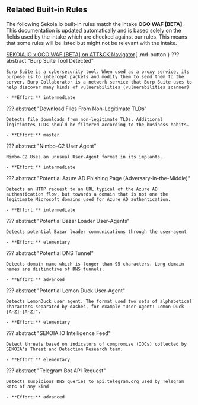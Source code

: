 ## Related Built-in Rules

The following Sekoia.io built-in rules match the intake **OGO WAF [BETA]**. This documentation is updated automatically and is based solely on the fields used by the intake which are checked against our rules. This means that some rules will be listed but might not be relevant with the intake.

[SEKOIA.IO x OGO WAF [BETA] on ATT&CK Navigator](https://mitre-attack.github.io/attack-navigator/#layerURL=https%3A%2F%2Fraw.githubusercontent.com%2FSEKOIA-IO%2Fdocumentation%2Fmain%2F_shared_content%2Foperations_center%2Fdetection%2Fgenerated%2Fattack_cf5c916e-fa26-11ed-a844-f7f4d7348199_do_not_edit_manually.json){ .md-button }
??? abstract "Burp Suite Tool Detected"
    
    Burp Suite is a cybersecurity tool. When used as a proxy service, its purpose is to intercept packets and modify them to send them to the server. Burp Collaborator is a network service that Burp Suite uses to help discover many kinds of vulnerabilities (vulnerabilities scanner)
    
    - **Effort:** intermediate

??? abstract "Download Files From Non-Legitimate TLDs"
    
    Detects file downloads from non-legitimate TLDs. Additional legitimates TLDs should be filtered according to the business habits.
    
    - **Effort:** master

??? abstract "Nimbo-C2 User Agent"
    
    Nimbo-C2 Uses an unusual User-Agent format in its implants.
    
    - **Effort:** intermediate

??? abstract "Potential Azure AD Phishing Page (Adversary-in-the-Middle)"
    
    Detects an HTTP request to an URL typical of the Azure AD authentication flow, but towards a domain that is not one the legitimate Microsoft domains used for Azure AD authentication.
    
    - **Effort:** intermediate

??? abstract "Potential Bazar Loader User-Agents"
    
    Detects potential Bazar loader communications through the user-agent
    
    - **Effort:** elementary

??? abstract "Potential DNS Tunnel"
    
    Detects domain name which is longer than 95 characters. Long domain names are distinctive of DNS tunnels.
    
    - **Effort:** advanced

??? abstract "Potential Lemon Duck User-Agent"
    
    Detects LemonDuck user agent. The format used two sets of alphabetical characters separated by dashes, for example "User-Agent: Lemon-Duck-[A-Z]-[A-Z]".
    
    - **Effort:** elementary

??? abstract "SEKOIA.IO Intelligence Feed"
    
    Detect threats based on indicators of compromise (IOCs) collected by SEKOIA's Threat and Detection Research team.
    
    - **Effort:** elementary

??? abstract "Telegram Bot API Request"
    
    Detects suspicious DNS queries to api.telegram.org used by Telegram Bots of any kind
    
    - **Effort:** advanced
